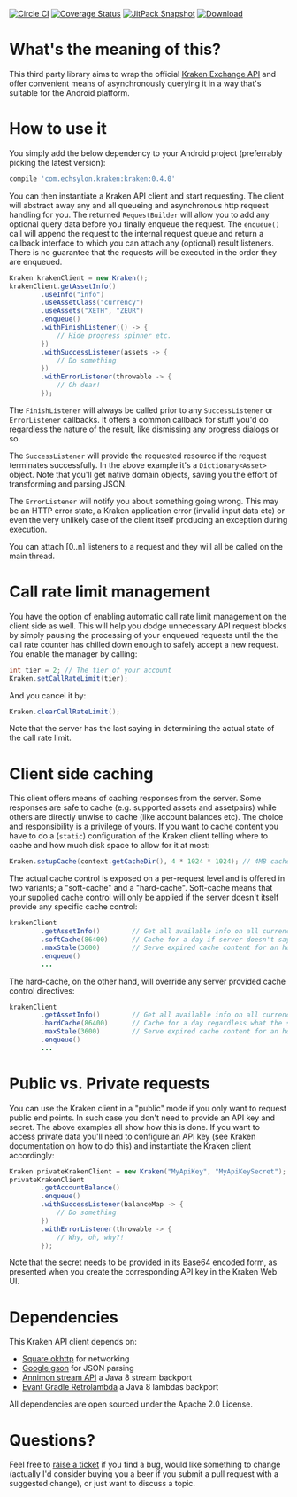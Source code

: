 [![Circle CI](https://circleci.com/gh/echsylon/kraken/tree/master.svg?style=shield)](https://circleci.com/gh/echsylon/kraken/tree/master) [![Coverage Status](https://coveralls.io/repos/github/echsylon/kraken/badge.svg)](https://coveralls.io/github/echsylon/kraken) [![JitPack Snapshot](https://jitpack.io/v/echsylon/kraken.svg)](https://jitpack.io/#echsylon/kraken) [![Download](https://api.bintray.com/packages/echsylon/maven/kraken/images/download.svg)](https://bintray.com/echsylon/maven/kraken/_latestVersion)

# What's the meaning of this?
This third party library aims to wrap the official [Kraken Exchange API](https://www.kraken.com/help/api) and offer convenient means of asynchronously querying it in a way that's suitable for the Android platform.

# How to use it
You simply add the below dependency to your Android project (preferrably picking the latest version):

```javascript
compile 'com.echsylon.kraken:kraken:0.4.0'
```

You can then instantiate a Kraken API client and start requesting. The client will abstract away any and all queueing and asynchronous http request handling for you. The returned `RequestBuilder` will allow you to add any optional query data before you finally enqueue the request. The `enqueue()` call will append the request to the internal request queue and return a callback interface to which you can attach any (optional) result listeners. There is no guarantee that the requests will be executed in the order they are enqueued.

```java
Kraken krakenClient = new Kraken();
krakenClient.getAssetInfo()
        .useInfo("info")
        .useAssetClass("currency")
        .useAssets("XETH", "ZEUR")
        .enqueue()
        .withFinishListener(() -> {
            // Hide progress spinner etc.
        })
        .withSuccessListener(assets -> {
            // Do something
        })
        .withErrorListener(throwable -> {
            // Oh dear!
        });
```

The `FinishListener` will always be called prior to any `SuccessListener` or `ErrorListener` callbacks. It offers a common callback for stuff you'd do regardless the nature of the result, like dismissing any progress dialogs or so.

The `SuccessListener` will provide the requested resource if the request terminates successfully. In the above example it's a `Dictionary<Asset>` object. Note that you'll get native domain objects, saving you the effort of transforming and parsing JSON.

The `ErrorListener` will notify you about something going wrong. This may be an HTTP error state, a Kraken application error (invalid input data etc) or even the very unlikely case of the client itself producing an exception during execution.

You can attach [0..n] listeners to a request and they will all be called on the main thread.

# Call rate limit management
You have the option of enabling automatic call rate limit management on the client side as well. This will help you dodge unnecessary API request blocks by simply pausing the processing of your enqueued requests until the the call rate counter has chilled down enough to safely accept a new request. You enable the manager by calling:

```java
int tier = 2; // The tier of your account
Kraken.setCallRateLimit(tier);
```

And you cancel it by:

```java
Kraken.clearCallRateLimit();
```

Note that the server has the last saying in determining the actual state of the call rate limit.

# Client side caching
This client offers means of caching responses from the server. Some responses are safe to cache (e.g. supported assets and assetpairs) while others are directly unwise to cache (like account balances etc). The choice and responsibility is a privilege of yours. If you want to cache content you have to do a (`static`) configuration of the Kraken client telling where to cache and how much disk space to allow for it at most:

```java
Kraken.setupCache(context.getCacheDir(), 4 * 1024 * 1024); // 4MB cache
```

The actual cache control is exposed on a per-request level and is offered in two variants; a "soft-cache" and a "hard-cache". Soft-cache means that your supplied cache control will only be applied if the server doesn't itself provide any specific cache control:

```java
krakenClient
        .getAssetInfo()        // Get all available info on all currencies
        .softCache(86400)      // Cache for a day if server doesn't say otherwise
        .maxStale(3600)        // Serve expired cache content for an hour if no connection
        .enqueue()
        ...
```

The hard-cache, on the other hand, will override any server provided cache control directives:

```java
krakenClient
        .getAssetInfo()        // Get all available info on all currencies
        .hardCache(86400)      // Cache for a day regardless what the server says
        .maxStale(3600)        // Serve expired cache content for an hour if no connection
        .enqueue()
        ...
```

# Public vs. Private requests
You can use the Kraken client in a "public" mode if you only want to request public end points. In such case you don't need to provide an API key and secret. The above examples all show how this is done. If you want to access private data you'll need to configure an API key (see Kraken documentation on how to do this) and instantiate the Kraken client accordingly:

```java
Kraken privateKrakenClient = new Kraken("MyApiKey", "MyApiKeySecret");
privateKrakenClient
        .getAccountBalance()
        .enqueue()
        .withSuccessListener(balanceMap -> {
            // Do something
        })
        .withErrorListener(throwable -> {
            // Why, oh, why?!
        });
```

Note that the secret needs to be provided in its Base64 encoded form, as presented when you create the corresponding API key in the Kraken Web UI.

# Dependencies
This Kraken API client depends on:

* [Square okhttp](https://github.com/square/okhttp) for networking
* [Google gson](https://github.com/google/gson) for JSON parsing
* [Annimon stream API](https://github.com/aNNiMON/Lightweight-Stream-API) a Java 8 stream backport
* [Evant Gradle Retrolambda](https://github.com/evant/gradle-retrolambda) a Java 8 lambdas backport

All dependencies are open sourced under the Apache 2.0 License.

# Questions?
Feel free to [raise a ticket](https://github.com/echsylon/kraken/issues) if you find a bug, would like something to change (actually I'd consider buying you a beer if you submit a pull request with a suggested change), or just want to discuss a topic.
